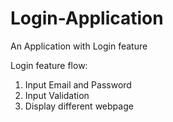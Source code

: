 # Login-Application
An Application with Login feature

Login feature flow:
  1. Input Email and Password
  2. Input Validation
  3. Display different webpage

